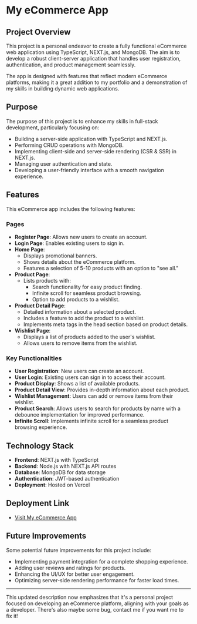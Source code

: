 # My eCommerce App

## Project Overview

This project is a personal endeavor to create a fully functional eCommerce web application using TypeScript, NEXT.js, and MongoDB. The aim is to develop a robust client-server application that handles user registration, authentication, and product management seamlessly.

The app is designed with features that reflect modern eCommerce platforms, making it a great addition to my portfolio and a demonstration of my skills in building dynamic web applications.

## Purpose

The purpose of this project is to enhance my skills in full-stack development, particularly focusing on:

- Building a server-side application with TypeScript and NEXT.js.
- Performing CRUD operations with MongoDB.
- Implementing client-side and server-side rendering (CSR & SSR) in NEXT.js.
- Managing user authentication and state.
- Developing a user-friendly interface with a smooth navigation experience.

## Features

This eCommerce app includes the following features:

### Pages

- **Register Page**: Allows new users to create an account.
- **Login Page**: Enables existing users to sign in.
- **Home Page**:
  - Displays promotional banners.
  - Shows details about the eCommerce platform.
  - Features a selection of 5-10 products with an option to "see all."
- **Product Page**:
  - Lists products with:
    - Search functionality for easy product finding.
    - Infinite scroll for seamless product browsing.
    - Option to add products to a wishlist.
- **Product Detail Page**:
  - Detailed information about a selected product.
  - Includes a feature to add the product to a wishlist.
  - Implements meta tags in the head section based on product details.
- **Wishlist Page**:
  - Displays a list of products added to the user's wishlist.
  - Allows users to remove items from the wishlist.

### Key Functionalities

- **User Registration**: New users can create an account.
- **User Login**: Existing users can sign in to access their account.
- **Product Display**: Shows a list of available products.
- **Product Detail View**: Provides in-depth information about each product.
- **Wishlist Management**: Users can add or remove items from their wishlist.
- **Product Search**: Allows users to search for products by name with a debounce implementation for improved performance.
- **Infinite Scroll**: Implements infinite scroll for a seamless product browsing experience.

## Technology Stack

- **Frontend**: NEXT.js with TypeScript
- **Backend**: Node.js with NEXT.js API routes
- **Database**: MongoDB for data storage
- **Authentication**: JWT-based authentication
- **Deployment**: Hosted on Vercel

## Deployment Link
- [Visit My eCommerce App](https://belabeli-ngbt3mec3-fata-wahids-projects.vercel.app/)

## Future Improvements

Some potential future improvements for this project include:

- Implementing payment integration for a complete shopping experience.
- Adding user reviews and ratings for products.
- Enhancing the UI/UX for better user engagement.
- Optimizing server-side rendering performance for faster load times.

---

This updated description now emphasizes that it's a personal project focused on developing an eCommerce platform, aligning with your goals as a developer.
There's also maybe some bug, contact me if you want me to fix it!
